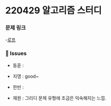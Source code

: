 # 220429 알고리즘 스터디

### 문제 링크

-[로프](https://www.acmicpc.net/problem/2217)

### 👾 Issues

- 동훈 : 

- 지영 : good~

- 한빈 : 

- 재원 : 그리디 문제 유형에 조금은 익숙해지는 느낌.